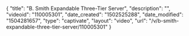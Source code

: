 {
    "title": "B. Smith Expandable Three-Tier Server",
    "description": "",
    "videoid": "110005301",
    "date_created": "1502525288",
    "date_modified": "1504281657",
    "type": "captivate",
    "layout": "video",
    "url": "\/v\/b-smith-expandable-three-tier-server\/110005301"
}